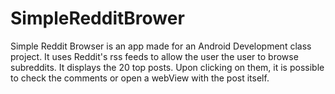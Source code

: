 # SimpleRedditBrower

Simple Reddit Browser is an app made for an Android Development class project. 
It uses Reddit's rss feeds to allow the user the user to browse subreddits. 
It displays the 20 top posts. Upon clicking on them, it is possible to check the comments or open a webView with the post itself. 
